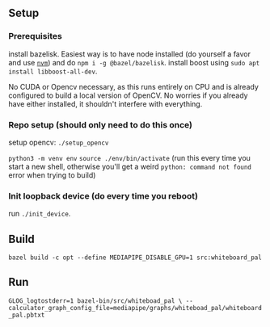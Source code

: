 ## Setup

### Prerequisites

install bazelisk. Easiest way is to have node installed (do yourself a favor and use [`nvm`](https://github.com/nvm-sh/nvm)) and do `npm i -g @bazel/bazelisk`.
install boost using `sudo apt install libboost-all-dev`.

No CUDA or Opencv necessary, as this runs entirely on CPU and is already configured to build a local version of OpenCV. No worries if you already have either installed, it shouldn't interfere with everything.

### Repo setup (should only need to do this once)

setup opencv: `./setup_opencv`

`python3 -m venv env`
`source ./env/bin/activate` (run this every time you start a new shell, otherwise you'll get a weird `python: command not found` error when trying to build)


### Init loopback device (do every time you reboot)

run `./init_device`. 


## Build

`bazel build -c opt --define MEDIAPIPE_DISABLE_GPU=1 src:whiteboard_pal`

## Run
`GLOG_logtostderr=1 bazel-bin/src/whiteboad_pal \
  --calculator_graph_config_file=mediapipe/graphs/whiteboad_pal/whiteboard_pal.pbtxt`